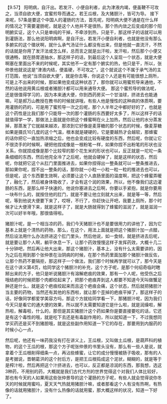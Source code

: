 【9.57】 阳明病，自汗出。若发汗、小便自利者，此为津液内竭，便虽鞕不可攻之，当须自欲大便，宜蜜煎导而通之。若王瓜根，及大猪胆汁，皆可为导。
接下来呢，57条是要这个中国人的灌肠的方法，首先呢，阳明病大便不通是在什么样的情况之下需要灌肠呢，就是这个人他并不是很热，那个热内敛之后变成的那个阳明腑实证，这个人只是单纯的干掉，不牵涉到热，只是干，那这样子的话就可以用到灌肠法，那么他说阳明病啊，是自汗出，若发汗小便自利者，也就是他没有那么多腑实的这个徵状啊，就什么承气汤证什么都没有出来，但是他就一直流汗，不然的话就是你用了发汗法或怎么样，总而言之就是出汗啦，发汗啦，然后那个小便又很通畅，就在肠胃道抽水，那这样子的话，到最后这个人呈现一个状态，就是大便啊塞在里面出不来的时候呢，其实他不一定有那个腑实的热，他只是干，所以，张仲景他就说这是“津液内结，便虽硬，不可攻之”，这个就说这个不属于承气汤的主打范围，他说“当须自欲大便”，就是你去等，你说这个人还是有可能很想上厕所，可是上不出来的时候，那如果他变成这种状态了，那你就可以用蜜煎导来通他，不然的话他说用黄瓜根或者猪胆汁都可以用来通导大便。
那这个蜜煎导的做法呢，还是很值得学习的，因为本来通大便，你到西药房买一个甘油球，挤进去也能通嘛，可是郝万山教授在教书的时候就讲哦，有些人他是慢性的这种病的体质啊，要用灌肠的药的，可是用了蜜煎导一次之后呢，那个人半年之中都好好的了，也就是这个药性是比我们那个只能导一次的那个灌肠的东西要好太多了，所以这样子的话就值得学一学，那做法上面就是你把这个蜂蜜啊在火上加热，然后让他的水分蒸发掉，那蒸发了它就越来越浓，那浓到它好像是麦芽糖的那个状态的时候，像麦芽糖如果是摄氏10几度的这个气温，根本就是硬硬的，它是要越热才会越软，那蜂蜜的话你把它一直加热浓缩之后，他也会变成比较有硬度的东西，然后呢，你就让它不很烫手的时候啊，硬把他捏成像是一根粉笔一样，如果你捏不出粉笔的形状也没关系，你就捏成像是那个比较窄的那个花生米的形状也可以，反正就是一坨坨一条条细细的东西，然后他完全冷了之后呢，他就会硬掉了，就是这样的状态，然后呢，你就把它这个从肛门里面推进去，如果你捏得出一整条就可以一整条推进去，那如果你呢，捏不出一整条的话，那你就一小粒一小粒一粒一粒的推进去也可以，但是呢，这个东西要生效啊，必须要让这个人直肠里面的温度啊，把这个蜂蜜弄暖了，融化了，然后被身体吸收了，才会有这个润的效果，所以，他不像我们这边灌肠的东西，是那么样子快速的，他说你塞进去之后啊，你要以手紧抱，就是你要用一块布什么的，就按住他的肛门，就是不要让他立刻就大出来，就是等一等，然后呢，等到他说大便要下来了，哎呀，不行了，你赶快让开吧，我要上厕所，那个时候才让大便滑下来，就是这样子了，就是大肠就得到了蜂蜜的滋润了，就是滋润一次可以好半年哦，那很值得啦。

猪胆汁呢，是一个相当凉的药，我们今天猪胆汁也不是要很用力的讲他了，因为它基本上就是个清热的药物，那么，在这个，用法上面就是把这个猪胆汁加一点醋，然后设法用什么办法挤进这个肛门里头，然后他说，如一食倾，就是挤进去后呢，就是要让那个人啊，躺平休息一下，让那个药效慢慢这样子发挥药效，大概十几二十分钟吧，然后再让他大出来，那这个猪胆汁，基本上，没有什么太需要讲的，因为之后在用到那个张仲景在治阴病的时候，在那个热药里面加那个猪胆汁做反佐，让那个热药不要隔拒，那这样子一个做法，我们那个时候再学就可以了，那今天是在这个讲义第4页，给同学这个猪胆汁的补充，这个方子呢，是那个何绍奇临时瞎掰出来的方子，他只是听说猪胆汁有溶解疤痕的效果，那有一个人呢，他受伤之后哦结疤的时候把那个肉都绞起来了，把那个疤痕弄到这人都要不知道今天叫做蟹足肿还是什么，就是这个疤痕绞起来而且这个疤痕会痛，这个状态，然后就把猪胆汁当主要的药物，当然还有其他的东西啦，就让那个歪掉的疤痕平掉了，那这样子的话，好像同学都爱学美容方吗，那这个方就给同学看一下，那猪胆汁呢，因为我们今天只是看它的通大便的效果，所以就不太需要知道它是什么啦，就是润燥啦，解热啦，解毒啦，什么的，那但是其实猪胆汁这个药如果你是要直接要吃的话，它还是有这个毒性的哦，就是吃下去还是有毒副作用的，所以就知道一下，不过我想同学买药还是买不到猪胆哦，就是这些副作用知道一下它的存在，那要用到内服药的时候小心一点，

然后呢，他还有一味药我没有打在讲义上，王瓜根，又叫做土瓜根，是葫芦科的植物，的这个王瓜的根，那这个方子呢张仲景的书里头没有，那么有一些人是说，就拿着个王瓜根削得细条一点，再沾些蜂蜜，让它的成分慢慢被肠子吸收，那有的人是考据说，晋朝葛洪的这个肘后方，是把王瓜根捣成这个泥状，糊糊的，就是等于是榨汁啦，然后再把这个汁挤进去，也可以，反正都是凉润的东西，那我想，选这3种药，不用别的药，大概就是我们古代方剂的世界觉得这个对我们人体比较好，那也有今天的人如果用这些张仲景导的这个灌肠的方子呢，有些人就会觉得说你冬天的时候就用蜜吗，夏天天气热就用猪胆汁嘛，或者那看这个人有没有热啊，有热像的话就用猪胆汁，没有什么热像的话就用蜜，那大概这样的状况，知道一下好了。
